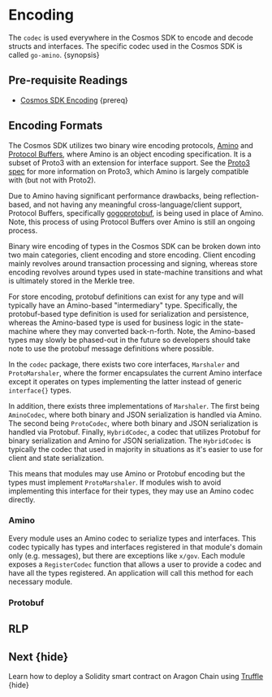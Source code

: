 <!--
order: 1
-->

# Encoding

The `codec` is used everywhere in the Cosmos SDK to encode and decode structs and interfaces. The specific codec used in the Cosmos SDK is called `go-amino`. {synopsis}

## Pre-requisite Readings

- [Cosmos SDK Encoding](https://docs.cosmos.network/master/core/encoding.html) {prereq}

## Encoding Formats

The Cosmos SDK utilizes two binary wire encoding protocols, [Amino](https://github.com/tendermint/go-amino/)
and [Protocol Buffers](https://developers.google.com/protocol-buffers), where Amino
is an object encoding specification. It is a subset of Proto3 with an extension for
interface support. See the [Proto3 spec](https://developers.google.com/protocol-buffers/docs/proto3)
for more information on Proto3, which Amino is largely compatible with (but not with Proto2).

Due to Amino having significant performance drawbacks, being reflection-based, and
not having any meaningful cross-language/client support, Protocol Buffers, specifically
[gogoprotobuf](https://github.com/gogo/protobuf/), is being used in place of Amino.
Note, this process of using Protocol Buffers over Amino is still an ongoing process.

Binary wire encoding of types in the Cosmos SDK can be broken down into two main
categories, client encoding and store encoding. Client encoding mainly revolves
around transaction processing and signing, whereas store encoding revolves around
types used in state-machine transitions and what is ultimately stored in the Merkle
tree.

For store encoding, protobuf definitions can exist for any type and will typically
have an Amino-based "intermediary" type. Specifically, the protobuf-based type
definition is used for serialization and persistence, whereas the Amino-based type
is used for business logic in the state-machine where they may converted back-n-forth.
Note, the Amino-based types may slowly be phased-out in the future so developers
should take note to use the protobuf message definitions where possible.

In the `codec` package, there exists two core interfaces, `Marshaler` and `ProtoMarshaler`,
where the former encapsulates the current Amino interface except it operates on
types implementing the latter instead of generic `interface{}` types.

In addition, there exists three implementations of `Marshaler`. The first being
`AminoCodec`, where both binary and JSON serialization is handled via Amino. The
second being `ProtoCodec`, where both binary and JSON serialization is handled
via Protobuf. Finally, `HybridCodec`, a codec that utilizes Protobuf for binary
serialization and Amino for JSON serialization. The `HybridCodec` is typically
the codec that used in majority in situations as it's easier to use for client
and state serialization.

This means that modules may use Amino or Protobuf encoding but the types must
implement `ProtoMarshaler`. If modules wish to avoid implementing this interface
for their types, they may use an Amino codec directly.

### Amino

Every module uses an Amino codec to serialize types and interfaces. This codec typically
has types and interfaces registered in that module's domain only (e.g. messages),
but there are exceptions like `x/gov`. Each module exposes a `RegisterCodec` function
that allows a user to provide a codec and have all the types registered. An application
will call this method for each necessary module.

### Protobuf

<!-- TODO: -->

## RLP

<!-- TODO: -->

## Next {hide}

Learn how to deploy a Solidity smart contract on Aragon Chain using [Truffle](./../guides/truffle.md) {hide}
